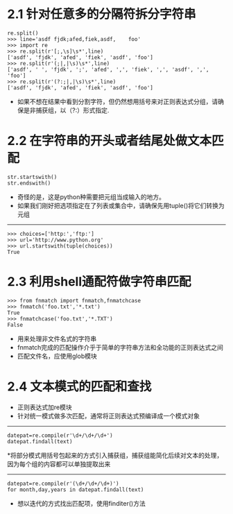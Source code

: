 # 2.1 针对任意多的分隔符拆分字符串 #
	re.split()
	>>> line='asdf fjdk;afed,fiek,asdf,    foo'
	>>> import re
	>>> re.split(r'[;,\s]\s*',line)
	['asdf', 'fjdk', 'afed', 'fiek', 'asdf', 'foo']
	>>> re.split(r'(;|,|\s)\s*',line)
	['asdf', ' ', 'fjdk', ';', 'afed', ',', 'fiek', ',', 'asdf', ',', 'foo']
	>>> re.split(r'(?:;|,|\s)\s*',line)
	['asdf', 'fjdk', 'afed', 'fiek', 'asdf', 'foo']
* 如果不想在结果中看到分割字符，但仍然想用括号来对正则表达式分组，请确保是非捕获组，以（?:）形式指定.
# 2.2 在字符串的开头或者结尾处做文本匹配 #
	str.startswith()
	str.endswith()

* 奇怪的是，这是python种需要把元组当成输入的地方。
* 如果我们刚好把选项指定在了列表或集合中，请确保先用tuple()将它们转换为元组
***
	>>> choices=['http:','ftp:']
	>>> url='http://www.python.org'
	>>> url.startswith(tuple(choices))
	True	
# 2.3 利用shell通配符做字符串匹配 #
	>>> from fnmatch import fnmatch,fnmatchcase
	>>> fnmatch('foo.txt','*.txt')
	True
	>>> fnmatchcase('foo.txt','*.TXT')
	False	
* 用来处理非文件名式的字符串
* fnmatch完成的匹配操作介乎于简单的字符串方法和全功能的正则表达式之间
* 匹配文件名，应使用glob模块
# 2.4 文本模式的匹配和查找 #
* 正则表达式加re模块
* 针对统一模式做多次匹配，通常将正则表达式预编译成一个模式对象
***
	datepat=re.compile(r'\d+/\d+/\d+')
	datepat.findall(text)
*将部分模式用括号包起来的方式引入捕获组，捕获组能简化后续对文本的处理，因为每个组的内容都可以单独提取出来
***
	datepat=re.compile(r'(\d+/\d+/\d+)')
	for month,day,years in datepat.findall(text)
* 想以迭代的方式找出匹配项，使用finditer()方法
	

